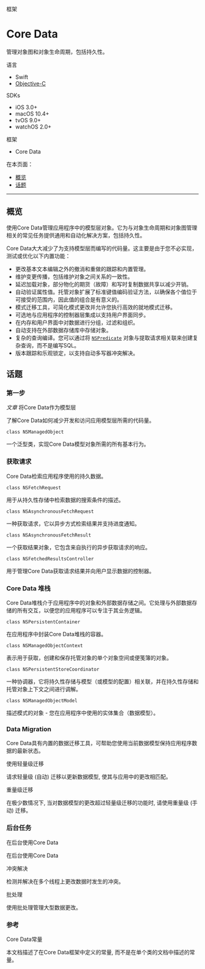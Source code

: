 框架

# Core Data

管理对象图和对象生命周期，包括持久性。

语言

- Swift
- [Objective-C](apple-reference-documentation://cccoredata)

SDKs

- iOS 3.0+
- macOS 10.4+
- tvOS 9.0+
- watchOS 2.0+

框架

- Core Data

在本页面：

- [概览](apple-reference-documentation://cscoredata#overview)
- [话题](apple-reference-documentation://cscoredata#topics)

------

## 概览

使用Core Data管理应用程序中的模型层对象。它为与对象生命周期和对象图管理相关的常见任务提供通用和自动化解决方案，包括持久性。

Core Data大大减少了为支持模型层而编写的代码量。这主要是由于您不必实现，测试或优化以下内置功能：

- 更改基本文本编辑之外的撤消和重做的跟踪和内置管理。
- 维护变更传播，包括维护对象之间关系的一致性。
- 延迟加载对象，部分物化的期货（故障）和写时复制数据共享以减少开销。
- 自动验证属性值。托管对象扩展了标准键值编码验证方法，以确保各个值位于可接受的范围内，因此值的组合是有意义的。
- 模式迁移工具，可简化模式更改并允许您执行高效的就地模式迁移。
- 可选地与应用程序的控制器层集成以支持用户界面同步。
- 在内存和用户界面中对数据进行分组，过滤和组织。
- 自动支持在外部数据存储库中存储对象。
- 复杂的查询编译。您可以通过将 [`NSPredicate`](apple-reference-documentation://hsgeUN8BnB) 对象与提取请求相关联来创建复杂查询，而不是编写SQL。
- 版本跟踪和乐观锁定，以支持自动多写器冲突解决。

## 话题

### 第一步

 *文章* 将Core Data作为模型层

了解Core Data如何减少开发和访问应用模型层所需的代码量。

```
class NSManagedObject
```

一个泛型类，实现Core Data模型对象所需的所有基本行为。

### 获取请求

Core Data检索应用程序使用的持久数据。

```
class NSFetchRequest
```

用于从持久性存储中检索数据的搜索条件的描述。

```
class NSAsynchronousFetchRequest
```

一种获取请求，它以异步方式检索结果并支持进度通知。

```
class NSAsynchronousFetchResult
```

一个获取结果对象，它包含来自执行的异步获取请求的响应。

```
class NSFetchedResultsController
```

用于管理Core Data获取请求结果并向用户显示数据的控制器。

### Core Data 堆栈

Core Data堆栈介于应用程序中的对象和外部数据存储之间。它处理与外部数据存储的所有交互，以便您的应用程序可以专注于其业务逻辑。

```
class NSPersistentContainer
```

在应用程序中封装Core Data堆栈的容器。

```
class NSManagedObjectContext
```

表示用于获取，创建和保存托管对象的单个对象空间或便笺簿的对象。

```
class NSPersistentStoreCoordinator
```

一种协调器，它将持久性存储与模型（或模型的配置）相关联，并在持久性存储和托管对象上下文之间进行调解。

```
class NSManagedObjectModel
```

描述模式的对象 - 您在应用程序中使用的实体集合（数据模型）。

### Data Migration

Core Data具有内置的数据迁移工具，可帮助您使用当前数据模型保持应用程序数据的最新状态。

 使用轻量级迁移

请求轻量级 (自动) 迁移以更新数据模型, 使其与应用中的更改相匹配。

 重量级迁移

在极少数情况下, 当对数据模型的更改超过轻量级迁移的功能时, 请使用重量级 (手动) 迁移。

### 后台任务

 在后台使用Core Data

在后台使用Core Data

 冲突解决

检测并解决在多个线程上更改数据时发生的冲突。

 批处理

使用批处理管理大型数据更改。

### 参考

 Core Data常量

本文档描述了在Core Data框架中定义的常量, 而不是在单个类的文档中描述的常量。